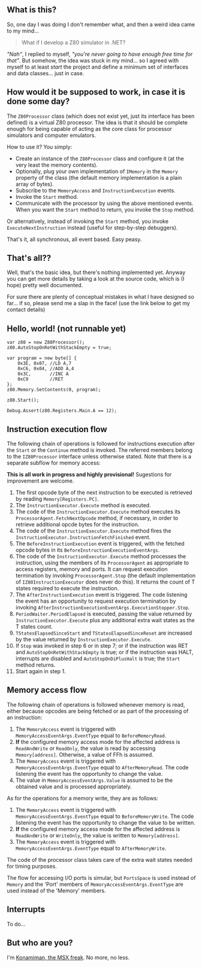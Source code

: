 ## What is this? ##

So, one day I was doing I don't remember what, and then a weird idea came to my mind...

> What if I develop a Z80 simulator in .NET?

_"Nah"_, I replied to myself, _"you're never going to have enough free time for that"_. But somehow, the idea was stuck in my mind... so I agreed with myself to at least _start_ the project and define a minimum set of interfaces and data classes... just in case.

## How would it be supposed to work, in case it is done some day? ##

The `Z80Processor` class (which does not exist yet, just its interface has been defined) is a virtual Z80 processor. The idea is that it should be complete enough for being capable of acting as the core class for processor simulators and computer emulators.

How to use it? You simply:

* Create an instance of the `Z80Processor` class and configure it (at the very least the memory contents).
* Optionally, plug your own implementation of `IMemory` in the `Memory` property of the class (the default memory implementation is a plain array of bytes).
* Subscribe to the `MemoryAccess` and `InstructionExecution` events.
* Invoke the `Start` method.
* Communicate with the processor by using the above mentioned events. When you want the `Start` method to return, you invoke the `Stop` method.

Or alternatively, instead of invoking the `Start` method, you invoke `ExecuteNextInstruction` instead (useful for step-by-step debuggers).

That's it, all synchronous, all event based. Easy peasy.

## That's all?? ##

Well, that's the basic idea, but there's nothing implemented yet. Anyway you can get more details by taking a look at the source code, which is (I hope) pretty well documented.

For sure there are plenty of conceptual mistakes in what I have designed so far... if so, please send me a slap in the face! (use the link below to get my contact details)

## Hello, world! (not runnable yet) ##

    var z80 = new Z80Processor();
    z80.AutoStopOnRetWithStackEmpty = true;

    var program = new byte[] {
        0x3E, 0x07, //LD A,7
        0xC6, 0x04, //ADD A,4
        0x3C,       //INC A
        0xC9        //RET
    };
    z80.Memory.SetContents(0, program);

    z80.Start();

    Debug.Assert(z80.Registers.Main.A == 12);

## Instruction execution flow ##

The following chain of operations is followed for instructions execution after the `Start` or the `Continue` method is invoked. The referred members belong to the `IZ80Processor` interface unless otherwise stated. Note that there is a separate subflow for memory access:

**This is all work in progress and highly provisional!** Sugestions for improvement are welcome.

1. The first opcode byte of the next instruction to be executed is retrieved by reading `Memory[Registers.PC]`.
2. The `InstructionExecutor.Execute` method is executed.
3. The code of the `InstructionExecutor.Execute` method executes its `ProcessorAgent.FetchNextOpcode` method, if necessary, in order to retrieve additional opcde bytes for the instruction.
4. The code of the `InstructionExecutor.Execute` method fires the `InstructionExecutor.InstructionFetchFinished` event.
5. The `BeforeInstructionExecution` event is triggered, with the fetched opcode bytes in its `BeforeInstructionExecutionEventArgs`.
6. The code of the `InstructionExecutor.Execute` method processes the instruction, using the members of its `ProcessorAgent` as appropriate to access registers, memory and ports. It can request execution termination by invoking `ProcessorAgent.Stop` (the default implementation of `IZ80InstructionExecutor` does never do this). It returns the count of T states required to execute the instruction.
7. The `AfterInstructionExecution` event is triggered. The code listening the event has an opportunity to request execution termination by invoking `AfterInstructionExecutionEventArgs.ExecutionStopper.Stop`.
8. `PeriodWaiter.PeriodElapsed` is executed, passing the value returned by `InstructionExecutor.Execute` plus any additional extra wait states as the T states count.
9. `TStatesElapsedSinceStart` and `TStatesElapsedSinceReset` are increased by the value returned by `InstructionExecutor.Execute`.
10. If `Stop` was invoked in step 6 or in step 7; or if the instruction was RET and `AutoStopOnRetWithStackEmpty` is true; or if the instruction was HALT, interrupts are disabled and `AutoStopOnDiPlusHalt` is true; the `Start` method returns.
11. Start again in step 1.

## Memory access flow ##

The following chain of operations is followed whenever memory is read, either because opcodes are being fetched or as part of the processing of an instruction:

1. The `MemoryAccess` event is triggered with `MemoryAccessEventArgs.EventType` equal to `BeforeMemoryRead`.
2. **If** the configured memory access mode for the affected address is `ReadAndWrite` or `ReadOnly`, the value is read by accessing `Memory[address]`. Otherwise, a value of FFh is assumed.
3. The `MemoryAccess` event is triggered with `MemoryAccessEventArgs.EventType` equal to `AfterMemoryRead`. The code listening the event has the opportunity to change the value.
4. The value in `MemoryAccessEventArgs.Value` is assumed to be the obtained value and is processed appropriately.

As for the operations for a memory write, they are as follows:

1. The `MemoryAccess` event is triggered with `MemoryAccessEventArgs.EventType` equal to `BeforeMemoryWrite`. The code listening the event has the opportunity to change the value to be written.
2. **If** the configured memory access mode for the affected address is `ReadAndWrite` or `WriteOnly`, the value is written to `Memory[address]`.
3. The `MemoryAccess` event is triggered with `MemoryAccessEventArgs.EventType` equal to `AfterMemoryWrite`.

The code of the processor class takes care of the extra wait states needed for timing purposes.

The flow for accessing I/O ports is simular, but `PortsSpace` is used instead of `Memory` and the 'Port' members of `MemoryAccessEventArgs.EventType` are used instead of the 'Memory' members.

## Interrupts ##

To do...

## But who are you? ##

I'm [Konamiman, the MSX freak](http://www.konamiman.com). No more, no less.